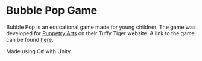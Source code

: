 # Bubble Pop Game
Bubble Pop is an educational game made for young children. The game was developed for [Puppetry Arts](http://www.puppetryarts.org) on their Tuffy Tiger website. A link to the game can be found [here](http://www.puppetryarts.org/TuffyTiger/games/bubblepop/index.html). 

Made using C# with Unity. 
